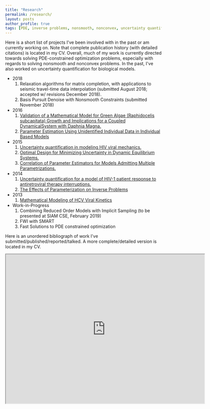 ```yaml
---
title: "Research"
permalink: /research/
layout: posts
author_profile: true
tags: [PDE, inverse problems, nonsmooth, nonconvex, uncertainty quantification]
---
```



Here is a short list of projects I've been involved with in the past or am currently working on. Note that complete publication history (with detailed citations) is located in my CV. Overall, much of my work is currently directed towards solving PDE-constrained optimization problems, especially with regards to solving nonsmooth and nonconvex problems. In the past, I've also worked on uncertainty quantification for biological models. 


<!-- ### Ordered -- Unordered -- Ordered -->
* 2018 
	1. Relaxation algorithms for matrix completion, with applications to seismic travel-time data interpolation (submitted August 2018; accepted w/ revisions December 2018).
	2. Basis Pursuit Denoise with Nonsmooth Constraints (submitted November 2018)
* 2016
	1. [Validation of a Mathematical Model for Green Algae (Raphidocelis subcapitata) Growth and Implications for a Coupled DynamicalSystem with Daphnia Magna.](http://www.mdpi.com/2076-3417/6/5/155/htm)
	2. [Parameter Estimation Using Unidentified Individual Data in Individual Based Models](https://www.ncsu.edu/crsc/reports/ftp/pdf/crsc-tr16-04.pdf)
* 2015
	1. [Uncertainty quantification in modeling HIV viral mechanics.](http://aimsciences.org/journals/displayArticlesnew.jsp?paperID=11300)
	2. [Optimal Design for Minimizing Uncertainty in Dynamic Equilibrium Systems.](http://www.ncsu.edu/crsc/reports/ftp/pdf/crsc-tr15-03.pdf)
	3. [Correlation of Parameter Estimators for Models Admitting Multiple Parametrizations.](http://www.ijpam.eu/contents/2015-105-3/16/16.pdf) 
* 2014
	1. [Uncertainty quantification for a model of HIV-1 patient response to antiretroviral therapy interruptions.](http://ieeexplore.ieee.org/stamp/stamp.jsp?tp=&arnumber=6858714&isnumber=6858556)
	2. [The Effects of Parameterization on Inverse Problems](http://www.ncsu.edu/crsc/reports/ftp/pdf/crsc-tr14-07.pdf)
* 2013
	1. [Mathematical Modeling of HCV Viral Kinetics](http://www.ncsu.edu/crsc/reports/ftp/pdf/crsc-tr13-07.pdf)
* Work-in-Progress
    1. Combining Reduced Order Models with Implicit Sampling (to be presented at SIAM CSE, February 2019)
    2. FWI with SMART
    3. Fast Solutions to PDE constrained optimization


Here is an unordered bibliograph of work I've submitted/published/reported/talked. A more complete/detailed version is located in my CV. 
<iframe src="https://drive.google.com/file/d/1YQtysu8fCMKaIWzEDTQFiZnu16VP_yGl/preview" width="640" height="480"></iframe>


<!-- ### Ordered -- Unordered -- Unordered -->

<!-- 1. ordered item
2. ordered item 
  * **unordered**
  * **unordered** 
    * unordered item
    * unordered item
3. ordered item
4. ordered item

### Unordered -- Ordered -- Unordered

* unordered item
* unordered item 
  1. ordered
  2. ordered 
    * unordered item
    * unordered item
* unordered item
* unordered item

### Unordered -- Unordered -- Ordered

* unordered item
* unordered item 
  * unordered
  * unordered 
    1. **ordered item**
    2. **ordered item**
* unordered item
* unordered item -->